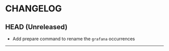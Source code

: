 CHANGELOG
=========

## HEAD (Unreleased)
* Add prepare command to rename the `grafana` occurrences

---

